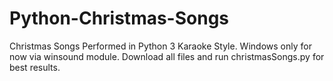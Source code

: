 # Python-Christmas-Songs
Christmas Songs Performed in Python 3 Karaoke Style. Windows only for now via winsound module. Download all files and run christmasSongs.py for best results.
